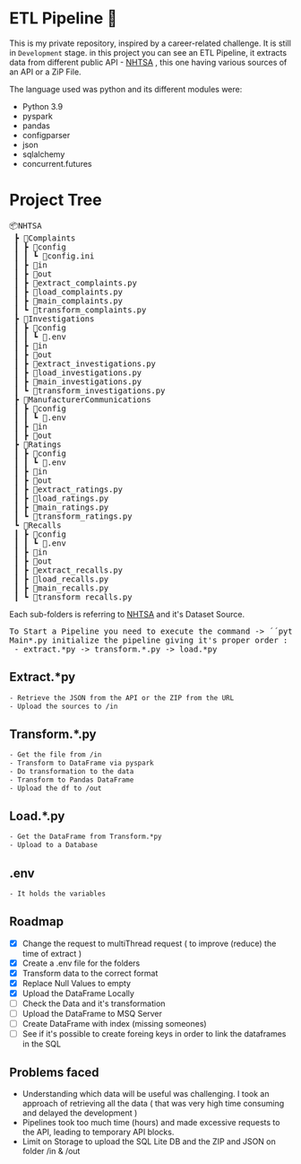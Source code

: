 
# ETL Pipeline 📎

This is my private repository, inspired by a career-related challenge.
It is still in `Development` stage. in this project you can see an ETL Pipeline, it extracts data from different public API - [NHTSA](https://www.nhtsa.gov/nhtsa-datasets-and-apis) , this one having various sources of an API or a ZiP File.


The language used was python and its different modules were:
-    Python 3.9
-    pyspark
-    pandas
-    configparser
-    json
-    sqlalchemy
-    concurrent.futures




# Project Tree

<pre>
📦NHTSA
 ┣ 📂Complaints
 ┃ ┣ 📂config
 ┃ ┃ ┗ 📜config.ini
 ┃ ┣ 📂in
 ┃ ┣ 📂out
 ┃ ┣ 📜extract_complaints.py
 ┃ ┣ 📜load_complaints.py
 ┃ ┣ 📜main_complaints.py
 ┃ ┗ 📜transform_complaints.py
 ┣ 📂Investigations
 ┃ ┣ 📂config
 ┃ ┃ ┗ 📜.env
 ┃ ┣ 📂in
 ┃ ┣ 📂out
 ┃ ┣ 📜extract_investigations.py
 ┃ ┣ 📜load_investigations.py
 ┃ ┣ 📜main_investigations.py
 ┃ ┗ 📜transform_investigations.py
 ┣ 📂ManufacturerCommunications
 ┃ ┣ 📂config
 ┃ ┃ ┗ 📜.env
 ┃ ┣ 📂in
 ┃ ┣ 📂out
 ┣ 📂Ratings
 ┃ ┣ 📂config
 ┃ ┃ ┗ 📜.env
 ┃ ┣ 📂in
 ┃ ┣ 📂out
 ┃ ┣ 📜extract_ratings.py
 ┃ ┣ 📜load_ratings.py
 ┃ ┣ 📜main_ratings.py
 ┃ ┗ 📜transform_ratings.py
 ┗ 📂Recalls
 ┃ ┣ 📂config
 ┃ ┃ ┗ 📜.env
 ┃ ┣ 📂in
 ┃ ┣ 📂out
 ┃ ┣ 📜extract_recalls.py
 ┃ ┣ 📜load_recalls.py
 ┃ ┣ 📜main_recalls.py
 ┃ ┗ 📜transform_recalls.py
</pre>

Each sub-folders is referring to [NHTSA](https://www.nhtsa.gov/nhtsa-datasets-and-apis) and it's Dataset Source.

<pre>
To Start a Pipeline you need to execute the command -> ´´python .\main_*.py ´´
Main*.py initialize the pipeline giving it's proper order :
 - extract.*py -> transform.*.py -> load.*py
</pre>
## Extract.*py

  ```txt
  - Retrieve the JSON from the API or the ZIP from the URL
  - Upload the sources to /in
  ```
## Transform.*.py

  ```txt
  - Get the file from /in
  - Transform to DataFrame via pyspark
  - Do transformation to the data
  - Transform to Pandas DataFrame
  - Upload the df to /out
  ```

## Load.*.py

  ```txt
  - Get the DataFrame from Transform.*py
  - Upload to a Database 
  ```
## .env
  ```txt
  - It holds the variables
  ```

<!-- ROADMAP -->
## Roadmap

- [x] Change the request to multiThread request ( to improve (reduce) the time of extract )
- [x] Create a .env file for the folders
- [x] Transform data to the correct format
- [x] Replace Null Values to empty
- [x] Upload the DataFrame Locally
- [ ] Check the Data and it's transformation 
- [ ] Upload the DataFrame to MSQ Server
- [ ] Create DataFrame with index (missing someones)
- [ ] See if it's possible to create foreing keys in order to link the dataframes in the SQL

## Problems faced

- Understanding which data will be useful was challenging. I took an approach of retrieving all the data ( that was very high time consuming and delayed the development )
- Pipelines took too much time (hours) and made excessive requests to the API, leading to temporary API blocks.
- Limit on Storage to upload the SQL Lite DB and the ZIP and JSON on folder /in & /out

